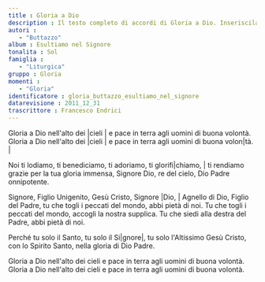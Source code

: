 ```yaml
--- 
title : Gloria a Dio
description : Il testo completo di accordi di Gloria a Dio. Inseriscila nel tuo canzoniere!
autori : 
   - "Buttazzo"
album : Esultiamo nel Signore
tonalita : Sol
famiglia : 
   - "Liturgica"
gruppo : Gloria
momenti : 
   - "Gloria"
identificatore : gloria_buttazzo_esultiamo_nel_signore
datarevisione : 2011_12_31
trascrittore : Francesco Endrici
--- 
```




Gloria a Dio nell'alto dei |cieli |
e pace in terra agli uomini di buona volontà.
Gloria a Dio nell'alto dei |cieli |
e pace in terra agli uomini di buona volon|tà. |


Noi ti lodiamo, ti benediciamo, 
ti adoriamo, ti glorifi|chiamo, |
ti rendiamo grazie 
per la tua gloria immensa, 
Signore Dio, re del cielo, 
Dio Padre onnipotente.


Signore, Figlio Unigenito,  Gesù Cristo,
Signore |Dio, |  Agnello di Dio, 
Figlio del Padre, 
tu che togli i peccati del mondo, 
abbi pietà di noi. 
Tu che togli i peccati del mondo, 
accogli la nostra supplica. 
Tu che siedi alla destra del Padre, 
abbi pietà di noi. 


Perché tu solo il Santo,  tu solo il Si|gnore|,
 tu solo l'Altissimo  Gesù Cristo, 
con lo Spirito Santo,
nella gloria di Dio Padre.


Gloria a Dio nell'alto dei cieli 
e pace in terra agli uomini di buona volontà.
Gloria a Dio nell'alto dei cieli 
e pace in terra agli uomini di buona volontà. 


